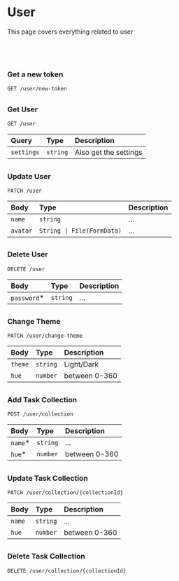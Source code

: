 # User

This page covers everything related to user

# 

<br/>

### Get a new token

```http
GET /user/new-token
```

## 
## 

### Get User

```http
GET /user
```

|Query|Type|Description|
| :-------- | :------- | :------- |
| `settings` | `string` | Also get the settings |

## 

### Update User

```http
PATCH /user
```

|Body|Type|Description|
| :-------- | :------- | :------- |
| `name` | `string` | ... |
| `avatar` | `String \| File(FormData)` | ... |

## 

### Delete User

```http
DELETE /user
```

|Body|Type|Description|
| :-------- | :------- | :------- |
| `password`* | `string` | ... |

## 

### Change Theme

```http
PATCH /user/change-theme
```

|Body|Type|Description|
| :-------- | :------- | :------- |
| `theme` | `string` | Light/Dark |
| `hue` | `number` | between 0-360 |

## 

### Add Task Collection

```http
POST /user/collection
```

|Body|Type|Description|
| :-------- | :------- | :------- |
| `name`* | `string` | ... |
| `hue`* | `number` | between 0-360 |

## 

### Update Task Collection

```http
PATCH /user/collection/{collectionId}
```

|Body|Type|Description|
| :-------- | :------- | :------- |
| `name` | `string` | ... |
| `hue` | `number` | between 0-360 |

## 

### Delete Task Collection

```http
DELETE /user/collection/{collectionId}
```

